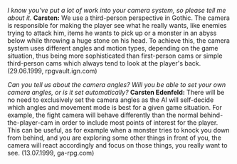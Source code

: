 

*I know you've put a lot of work into your camera system, so please tell me about it.*
**Carsten:** We use a third-person perspective in Gothic. The camera is responsible for making the player see what he really wants, like enemies trying to attack him, items he wants to pick up or a monster in an abyss below while throwing a huge stone on his head. To achieve this, the camera system uses different angles and motion types, depending on the game situation, thus being more sophisticated than first-person cams or simple third-person cams which always tend to look at the player's back. (29.06.1999, rpgvault.ign.com)

*Can you tell us about the camera angles? Will you be able to set your own camera angles, or is it set automatically?*
**Carsten Edenfeld:** There will be no need to exclusively set the camera angles as the AI will self-decide which angles and movement mode is best for a given game situation. For example, the fight camera will behave differently than the normal behind-the-player-cam in order to include most points of interest for the player. This can be useful, as for example when a monster tries to knock you down from behind, and you are exploring some other things in front of you, the camera will react accordingly and focus on those things, you really want to see. (13.07.1999, ga-rpg.com)


<style>
    main {
        background: url("/_img/bg/code.jpg");
        background-position: top right;
        background-size: 70%;
        background-repeat: no-repeat;
        width: 100%;
    }
</style>
